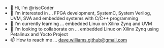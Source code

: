 - 👋 Hi, I’m @riscCoder
- 👀 I’m interested in ... FPGA development, SystemC, System Verilog, UVM, SVA and embedded systems with C/C++ programming
- 🌱 I’m currently learning ... embedded Linux on Xilinx Zynq and UVM
- 💞️ I’m looking to collaborate on ... embedded Linux on Xilinx Zynq using Petalinux and Yocto Project
- 📫 How to reach me ... dave.williams.github@gmail.com

<!---
riscCoder/riscCoder is a ✨ special ✨ repository because its `README.md` (this file) appears on your GitHub profile.
You can click the Preview link to take a look at your changes.
--->
